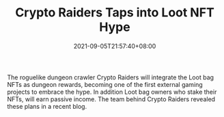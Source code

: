 ﻿---
title: "Crypto Raiders Taps into Loot NFT Hype"
date: 2021-09-05T21:57:40+08:00
lastmod: 2021-09-05T16:45:40+08:00
draft: false
authors: ["Nicole"]
description: "The roguelike dungeon crawler Crypto Raiders will integrate the Loot bag NFTs as dungeon rewards, becoming one of the first external gaming projects to embrace the hype. In addition Loot bag owners who stake their NFTs, will earn passive income. The team behind Crypto Raiders revealed these plans in a recent blog."
featuredImage: "crypto-raiders-taps-into-loot-nft-hype.png"
tags: ["Virtual World","Play to Earn"]
categories: ["news"]
news: ["Virtual World"]
weight: 
lightgallery: true
pinned: false
recommend: false
recommend1: false
---

The roguelike dungeon crawler Crypto Raiders will integrate the Loot bag NFTs as dungeon rewards, becoming one of the first external gaming projects to embrace the hype. In addition Loot bag owners who stake their NFTs, will earn passive income. The team behind Crypto Raiders revealed these plans in a recent blog.

<!--more-->

